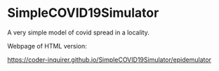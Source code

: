 # SimpleCOVID19Simulator
A very simple model of covid spread in a locality.  

Webpage of HTML version:

https://coder-inquirer.github.io/SimpleCOVID19Simulator/epidemulator
